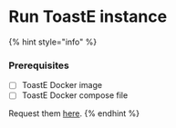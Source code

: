 # Run ToastE instance

{% hint style="info" %}
### **Prerequisites**

* [ ] ToastE Docker image
* [ ] ToastE Docker compose file

Request them [here](https://forms.gle/YmAxTfwEARBSis2F8).
{% endhint %}



